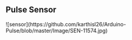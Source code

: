 <h2>Pulse Sensor</h2>
![sensor](https://github.com/karthisl26/Arduino-Pulse/blob/master/Image/SEN-11574.jpg)
